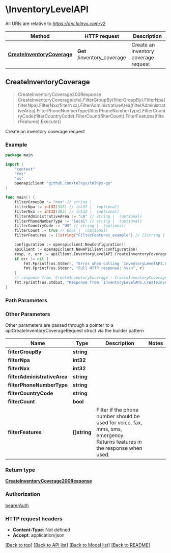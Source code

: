 # \InventoryLevelAPI

All URIs are relative to *https://api.telnyx.com/v2*

Method | HTTP request | Description
------------- | ------------- | -------------
[**CreateInventoryCoverage**](InventoryLevelAPI.md#CreateInventoryCoverage) | **Get** /inventory_coverage | Create an inventory coverage request



## CreateInventoryCoverage

> CreateInventoryCoverage200Response CreateInventoryCoverage(ctx).FilterGroupBy(filterGroupBy).FilterNpa(filterNpa).FilterNxx(filterNxx).FilterAdministrativeArea(filterAdministrativeArea).FilterPhoneNumberType(filterPhoneNumberType).FilterCountryCode(filterCountryCode).FilterCount(filterCount).FilterFeatures(filterFeatures).Execute()

Create an inventory coverage request



### Example

```go
package main

import (
	"context"
	"fmt"
	"os"
	openapiclient "github.com/telnyx/telnyx-go"
)

func main() {
	filterGroupBy := "nxx" // string | 
	filterNpa := int32(318) // int32 |  (optional)
	filterNxx := int32(202) // int32 |  (optional)
	filterAdministrativeArea := "LA" // string |  (optional)
	filterPhoneNumberType := "local" // string |  (optional)
	filterCountryCode := "US" // string |  (optional)
	filterCount := true // bool |  (optional)
	filterFeatures := []string{"FilterFeatures_example"} // []string | Filter if the phone number should be used for voice, fax, mms, sms, emergency. Returns features in the response when used. (optional)

	configuration := openapiclient.NewConfiguration()
	apiClient := openapiclient.NewAPIClient(configuration)
	resp, r, err := apiClient.InventoryLevelAPI.CreateInventoryCoverage(context.Background()).FilterGroupBy(filterGroupBy).FilterNpa(filterNpa).FilterNxx(filterNxx).FilterAdministrativeArea(filterAdministrativeArea).FilterPhoneNumberType(filterPhoneNumberType).FilterCountryCode(filterCountryCode).FilterCount(filterCount).FilterFeatures(filterFeatures).Execute()
	if err != nil {
		fmt.Fprintf(os.Stderr, "Error when calling `InventoryLevelAPI.CreateInventoryCoverage``: %v\n", err)
		fmt.Fprintf(os.Stderr, "Full HTTP response: %v\n", r)
	}
	// response from `CreateInventoryCoverage`: CreateInventoryCoverage200Response
	fmt.Fprintf(os.Stdout, "Response from `InventoryLevelAPI.CreateInventoryCoverage`: %v\n", resp)
}
```

### Path Parameters



### Other Parameters

Other parameters are passed through a pointer to a apiCreateInventoryCoverageRequest struct via the builder pattern


Name | Type | Description  | Notes
------------- | ------------- | ------------- | -------------
 **filterGroupBy** | **string** |  | 
 **filterNpa** | **int32** |  | 
 **filterNxx** | **int32** |  | 
 **filterAdministrativeArea** | **string** |  | 
 **filterPhoneNumberType** | **string** |  | 
 **filterCountryCode** | **string** |  | 
 **filterCount** | **bool** |  | 
 **filterFeatures** | **[]string** | Filter if the phone number should be used for voice, fax, mms, sms, emergency. Returns features in the response when used. | 

### Return type

[**CreateInventoryCoverage200Response**](CreateInventoryCoverage200Response.md)

### Authorization

[bearerAuth](../README.md#bearerAuth)

### HTTP request headers

- **Content-Type**: Not defined
- **Accept**: application/json

[[Back to top]](#) [[Back to API list]](../README.md#documentation-for-api-endpoints)
[[Back to Model list]](../README.md#documentation-for-models)
[[Back to README]](../README.md)

